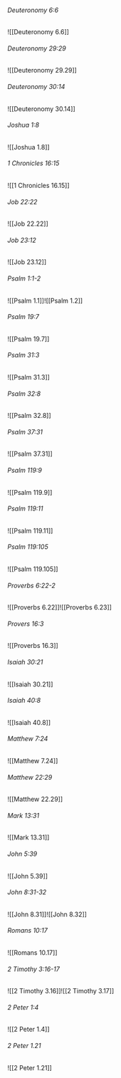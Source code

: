 ###### Deuteronomy 6:6

![[Deuteronomy 6.6]]

###### Deuteronomy 29:29

![[Deuteronomy 29.29]]

###### Deuteronomy 30:14

![[Deuteronomy 30.14]]

###### Joshua 1:8

![[Joshua 1.8]]

###### 1 Chronicles 16:15

![[1 Chronicles 16.15]]

###### Job 22:22

![[Job 22.22]]

###### Job 23:12

![[Job 23.12]]

###### Psalm 1:1-2

![[Psalm 1.1]]![[Psalm 1.2]]

###### Psalm 19:7

![[Psalm 19.7]]

###### Psalm 31:3

![[Psalm 31.3]]

###### Psalm 32:8

![[Psalm 32.8]]

###### Psalm 37:31

![[Psalm 37.31]]

###### Psalm 119:9

![[Psalm 119.9]]

###### Psalm 119:11

![[Psalm 119.11]]

###### Psalm 119:105

![[Psalm 119.105]]

###### Proverbs 6:22-2

![[Proverbs 6.22]]![[Proverbs 6.23]]

###### Provers 16:3

![[Proverbs 16.3]]

###### Isaiah 30:21

![[Isaiah 30.21]]

###### Isaiah 40:8

![[Isaiah 40.8]]

###### Matthew 7:24

![[Matthew 7.24]]

###### Matthew 22:29

![[Matthew 22.29]]

###### Mark 13:31

![[Mark 13.31]]

###### John 5:39

![[John 5.39]]

###### John 8:31-32

![[John 8.31]]![[John 8.32]]

###### Romans 10:17

![[Romans 10.17]]

###### 2 Timothy 3:16-17

![[2 Timothy 3.16]]![[2 Timothy 3.17]]

###### 2 Peter 1:4

![[2 Peter 1.4]]

###### 2 Peter 1.21

![[2 Peter 1.21]]